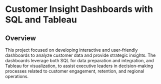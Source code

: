 # Customer Insight Dashboards with SQL and Tableau 

## Overview
This project focused on developing interactive and user-friendly dashboards to analyze customer data and provide strategic insights. The dashboards leverage both SQL for data preparation and integration, and Tableau for visualization, to assist executive leaders in decision-making processes related to customer engagement, retention, and regional operations.
